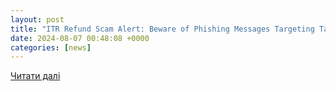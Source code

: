 ```yaml
---
layout: post
title: "ITR Refund Scam Alert: Beware of Phishing Messages Targeting Taxpayers"
date: 2024-08-07 00:48:08 +0000
categories: [news]
---
```


[Читати далі](https://www.dqindia.com/news/itr-refund-scam-alert-beware-of-phishing-messages-targeting-taxpayers-6802006)
